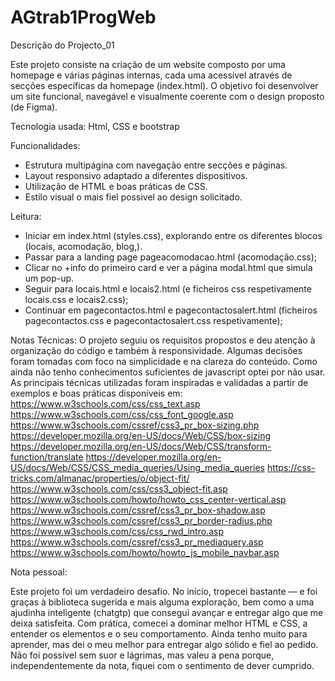 # AGtrab1ProgWeb
Descrição do Projecto_01

Este projeto consiste na criação de um website composto por uma homepage e várias páginas internas, cada uma acessível através de secções específicas da homepage (index.html). O objetivo foi desenvolver um site funcional, navegável e visualmente coerente com o design proposto (de Figma).

Tecnologia usada: Html, CSS e bootstrap

Funcionalidades: 
- Estrutura multipágina com navegação entre secções e páginas.
- Layout responsivo adaptado a diferentes dispositivos.
- Utilização de HTML e boas práticas de CSS.
- Estilo visual o mais fiel possivel ao design solicitado.

Leitura:
- Iniciar em index.html (styles.css), explorando entre os diferentes blocos (locais, acomodação, blog,).
- Passar para a landing page pageacomodacao.html (acomodação.css);
- Clicar no +info do primeiro card e ver a página modal.html que simula um pop-up.
- Seguir para locais.html e locais2.html (e ficheiros css respetivamente locais.css e locais2.css);
- Continuar em pagecontactos.html e pagecontactosalert.html (ficheiros pagecontactos.css e pagecontactosalert.css respetivamente);

Notas Técnicas:
O projeto seguiu os requisitos propostos e deu atenção à organização do código e também à responsividade.
Algumas decisões foram tomadas com foco na simplicidade e na clareza do conteúdo.
Como ainda não tenho conhecimentos suficientes de javascript optei por não usar.
As principais técnicas utilizadas foram inspiradas e validadas a partir de exemplos e boas práticas disponíveis em:
https://www.w3schools.com/css/css_text.asp
https://www.w3schools.com/css/css_font_google.asp
https://www.w3schools.com/cssref/css3_pr_box-sizing.php 
https://developer.mozilla.org/en-US/docs/Web/CSS/box-sizing
https://developer.mozilla.org/en-US/docs/Web/CSS/transform-function/translate
https://developer.mozilla.org/en-US/docs/Web/CSS/CSS_media_queries/Using_media_queries
https://css-tricks.com/almanac/properties/o/object-fit/
https://www.w3schools.com/css/css3_object-fit.asp
https://www.w3schools.com/howto/howto_css_center-vertical.asp
https://www.w3schools.com/cssref/css3_pr_box-shadow.asp
https://www.w3schools.com/cssref/css3_pr_border-radius.php
https://www.w3schools.com/css/css_rwd_intro.asp
https://www.w3schools.com/cssref/css3_pr_mediaquery.asp
https://www.w3schools.com/howto/howto_js_mobile_navbar.asp

Nota pessoal: 

Este projeto foi um verdadeiro desafio. No início, tropecei bastante — e foi graças à biblioteca sugerida e mais alguma exploração, bem como a uma ajudinha inteligente (chatgtp) que consegui avançar e entregar algo que me deixa satisfeita.
Com prática, comecei a dominar melhor HTML e CSS, a entender os elementos e o seu comportamento. Ainda tenho muito para aprender, mas dei o meu melhor para entregar algo sólido e fiel ao pedido. Não foi possível sem suor e lágrimas, mas valeu a pena porque, independentemente da nota, fiquei com o sentimento de dever cumprido.